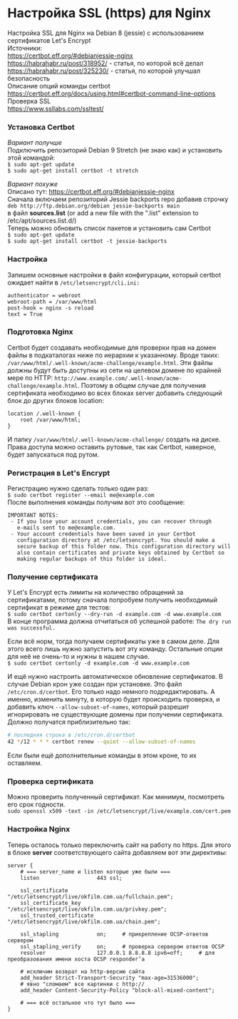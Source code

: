 # Настройка SSL (https) для Nginx
Настройка SSL для Nginx на Debian 8 (jessie) с использованием сертификатов Let's Encrypt  
Источники:  
https://certbot.eff.org/#debianjessie-nginx  
https://habrahabr.ru/post/318952/ - статья, по которой всё делал  
https://habrahabr.ru/post/325230/ - статья, по которой улучшал безопасность  
Описание опций команды certbot  
https://certbot.eff.org/docs/using.html#certbot-command-line-options  
Проверка SSL  
https://www.ssllabs.com/ssltest/  

### Установка Certbot
_Вариант получше_  
Подключить репозиторий Debian 9 Stretch (не знаю как) и установить этой командой:  
`$ sudo apt-get update`  
`$ sudo apt-get install certbot -t stretch`

_Вариант похуже_  
Описано тут: https://certbot.eff.org/#debianjessie-nginx  
Сначала включаем репозиторий Jessie backports repo добавив строчку  
`deb http://ftp.debian.org/debian jessie-backports main`  
в файл **sources.list** (or add a new file with the ".list" extension to /etc/apt/sources.list.d/)  
Теперь можно обновить список пакетов и установить сам Certbot  
`$ sudo apt-get update`  
`$ sudo apt-get install certbot -t jessie-backports`

### Настройка
Запишем основные настройки в файл конфигурации, который certbot ожидает найти в `/etc/letsencrypt/cli.ini:`
```
authenticator = webroot
webroot-path = /var/www/html
post-hook = nginx -s reload
text = True
```

### Подготовка Nginx
Certbot будет создавать необходимые для проверки прав на домен файлы в подкаталогах ниже по иерархии к указанному. Вроде таких: `/var/www/html/.well-known/acme-challenge/example.html`. Эти файлы должны будут быть доступны из сети на целевом домене по крайней мере по HTTP: `http://www.example.com/.well-known/acme-challenge/example.html`. Поэтому в общем случае для получения сертификата необходимо во всех блоках server добавить следующий блок до других блоков location:
```nginx
location /.well-known {
    root /var/www/html;
}
```
И папку `/var/www/html/.well-known/acme-challenge/` создать на диске. Права доступа можно оставить рутовые, так как Certbot, наверное, будет запускаться под рутом.

### Регистрация в Let's Encrypt
Регистрацию нужно сделать только один раз:  
`$ sudo certbot register --email me@example.com`  
После выполнения команды получим вот это сообщение:  
```
IMPORTANT NOTES:
 - If you lose your account credentials, you can recover through
   e-mails sent to me@example.com.
 - Your account credentials have been saved in your Certbot
   configuration directory at /etc/letsencrypt. You should make a
   secure backup of this folder now. This configuration directory will
   also contain certificates and private keys obtained by Certbot so
   making regular backups of this folder is ideal.
```

### Получение сертификата
У Let's Encrypt есть лимиты на количество обращений за сертификатами, потому сначала попробуем получить необходимый сертификат в режиме для тестов:  
`$ sudo certbot certonly --dry-run -d example.com -d www.example.com`  
В конце программа должна отчитаться об успешной работе: `The dry run was successful.`

Если всё норм, тогда получаем сертификаты уже в самом деле. Для этого всего лишь нужно запустить вот эту команду. Остальные опции для неё не очень-то и нужны в нашем случае.  
`$ sudo certbot certonly -d example.com -d www.example.com`

И ещё нужно настроить автоматическое обновление сертификатов. В случае Debian крон уже создан при установке. Это файл `/etc/cron.d/certbot`. Его только надо немного подредактировать. А именно, изменить минуту, в которую будет происходить проверка, и добавить ключ `--allow-subset-of-names`, который разрешит игнорировать не существующие домены при получении сертификата. Должно получатся приблизительно так:
```bash
# последняя строка в /etc/cron.d/certbot
42 */12 * * * certbot renew --quiet --allow-subset-of-names
```
Если были ещё дополнительные команды в этом кроне, то их оставляем.

### Проверка сертификата
Можно проверить полученный сертификат. Как минимум, посмотреть его срок годности.  
`sudo openssl x509 -text -in /etc/letsencrypt/live/example.com/cert.pem`

### Настройка Nginx
Теперь осталось только переключить сайт на работу по https. Для этого в блоке **server** соответствующего сайта добавляем вот эти директивы:
```nginx
server {
    # === server_name и listen которые уже были ===
    listen                  443 ssl;
    
    ssl_certificate         "/etc/letsencrypt/live/okfilm.com.ua/fullchain.pem";
    ssl_certificate_key     "/etc/letsencrypt/live/okfilm.com.ua/privkey.pem";
    ssl_trusted_certificate "/etc/letsencrypt/live/okfilm.com.ua/chain.pem";
    
    ssl_stapling            on;     # прикрепление OCSP-ответов сервером
    ssl_stapling_verify     on;     # проверка сервером ответов OCSP
    resolver                127.0.0.1 8.8.8.8 ipv6=off;     # для преобразования имени хоста OCSP responder’а
    
    # исключим возврат на http-версию сайта
    add_header Strict-Transport-Security "max-age=31536000";
    # явно "сломаем" все картинки с http://
    add_header Content-Security-Policy "block-all-mixed-content";
    
    # === всё остальное что тут было ===
}
```
